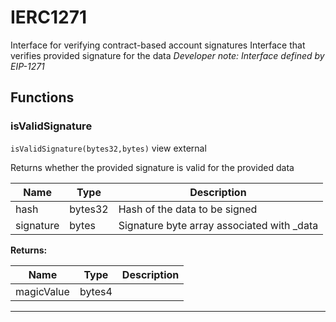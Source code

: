 

# IERC1271

Interface for verifying contract-based account signatures
Interface that verifies provided signature for the data
*Developer note: Interface defined by EIP-1271*




## Functions
### isValidSignature


`isValidSignature(bytes32,bytes)` view external

Returns whether the provided signature is valid for the provided data



| Name | Type | Description |
| ---- | ---- | ----------- |
| hash | bytes32 | Hash of the data to be signed |
| signature | bytes | Signature byte array associated with _data |

**Returns:**

| Name | Type | Description |
| ---- | ---- | ----------- |
| magicValue | bytes4 |  |



---


